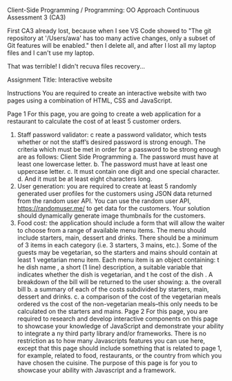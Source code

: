 Client-Side Programming / Programming: OO Approach
Continuous Assessment 3 (CA3)

First CA3 already lost, because when I see VS Code showed to "The git repository at '/Users/awa' has too many active changes, only a subset of Git features will be enabled." then I delete all, and after I lost all my laptop files and I can't use my laptop. 

That was terrible! I didn't recuva files recovery...  


Assignment Title: Interactive website



Instructions
You are required to create an interactive website with two pages using a combination of HTML,
CSS and JavaScript.



Page 1
For this page, you are going to create a web application for a restaurant to calculate the cost of at
least 5 customer orders.
1. Staff password validator: c reate a password validator, which tests whether or not the
staff’s desired password is strong enough. The criteria which must be met in order for a
password to be strong enough are as follows:
Client Side Programming
a. The password must have at least one lowercase letter.
b. The password must have at least one uppercase letter.
c. It must contain one digit and one special character.
d. And it must be at least eight characters long.
2. User generation: you are required to create at least 5 randomly generated user profiles
for the customers using JSON data returned from the random user API. You can use the
random user API, https://randomuser.me/ to get data for the customers. Your solution
should dynamically generate image thumbnails for the customers.
3. Food cost: the application should include a form that will allow the waiter to choose
from a range of available menu items. The menu should include starters, main, dessert
and drinks. There should be a minimum of 3 items in each category (i.e. 3 starters, 3
mains, etc.). Some of the guests may be vegetarian, so the starters and mains should
contain at least 1 vegetarian menu item. Each menu item is an object containing: t he dish
name , a short (1 line) description, a suitable variable that indicates whether the dish is
vegetarian, and t he cost of the dish . A breakdown of the bill will be returned to the user
showing:
a. the overall bill
b. a summary of each of the costs subdivided by starters, main, dessert and drinks.
c. a comparison of the cost of the vegetarian meals ordered vs the cost of the
non-vegetarian meals–this only needs to be calculated on the starters and mains.
Page 2
For this page, you are required to research and develop interactive components on this page to
showcase your knowledge of JavaScript and demonstrate your ability to integrate a ny third party
library and/or frameworks. There is no restriction as to how many Javascripts features you can
use here, except that this page should include something that is related to page 1, for example,
related to food, restaurants, or the country from which you have chosen the cuisine. The purpose
of this page is for you to showcase your ability with Javascript and a framework.